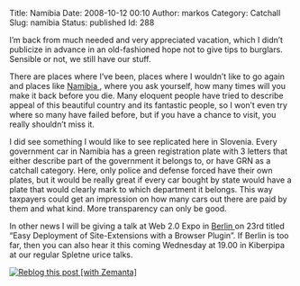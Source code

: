 Title: Namibia
Date: 2008-10-12 00:10
Author: markos
Category: Catchall
Slug: namibia
Status: published
Id: 288

<html>
 <body>
  <div>
   <p>
    I’m back from much needed and very appreciated vacation, which I didn’t publicize in advance in an old-fashioned hope not to give tips to burglars. Sensible or not, we still have our stuff.
   </p>
   <p>
    There are places where I’ve been, places where I wouldn’t like to go again and places like
    <a class="zem_slink" href="http://en.wikipedia.org/wiki/Namibia" rel="wikipedia" title="Namibia">
     Namibia
    </a>
    , where you ask yourself, how many times will you make it back before you die. Many eloquent people have tried to describe appeal of this beautiful country and its fantastic people, so I won’t even try where so many have failed before, but if you have a chance to visit, you really shouldn’t miss it.
   </p>
   <p>
    I did see something I would like to see replicated here in Slovenia. Every government car in Namibia has a green registration plate with 3 letters that either describe part of the government it belongs to, or have GRN as a catchall category. Here, only police and defense forced have their own plates, but it would be really great if every car bought by state would have a plate that would clearly mark to which department it belongs. This way taxpayers could get an impression on how many cars out there are paid by them and what kind. More transparency can only be good.
   </p>
   <p>
    In other news I will be giving a talk at Web 2.0 Expo in
    <a class="zem_slink" href="http://en.wikipedia.org/wiki/Berlin" rel="wikipedia" title="Berlin">
     Berlin
    </a>
    on 23rd titled “Easy Deployment of Site-Extensions with a Browser Plugin”. If Berlin is too far, then you can also hear it this coming Wednesday at 19.00 in Kiberpipa at our regular Spletne urice talks.
   </p>
   <div class="zemanta-pixie">
    <a class="zemanta-pixie-a" href="http://reblog.zemanta.com/zemified/2dd1eb7f-f857-4078-a9bb-3a79a9030152/" title="Zemified by Zemanta">
     <img alt="Reblog this post [with Zemanta]" class="zemanta-pixie-img" src="http://img.zemanta.com/reblog_e.png?x-id=2dd1eb7f-f857-4078-a9bb-3a79a9030152"/>
    </a>
   </div>
  </div>
 </body>
</html>